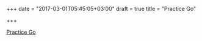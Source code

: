 +++
date = "2017-03-01T05:45:05+03:00"
draft = true
title = "Practice Go"

+++

<p><a href="http://pliutau.com/practice-go-anagram">Practice Go</a></p>
